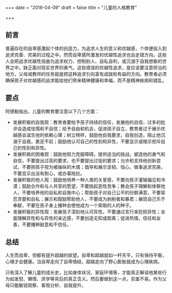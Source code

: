 +++
date = "2018-04-09"
draft = false
title = "儿童的人格教育"

+++

## 前言

普遍存在的自卑感激起个体的创造力，为追求人生的意义和优越感，个体便投入到追求完善、完美的过程之中。然而自卑感所激发的优越性追求也会走错方向。这些人会把追求优越性扭曲为追求权力、控制别人、自私自利，或沉溺于自我想象的世界之中，缺乏面对现实世界的勇气。这些错误的优越性追求，是应该要注意矫治的地方。父母或教师的任务就是把这种追求引向富有成就和有益的方向。教育者必须确保孩子对优越感的追求能给他们带来精神健康和幸福，而不是精神疾病和错乱。

## 要点

阿德勒指出，儿童的教育要注意以下几个方面：

- 发展积极的自我观：教育者要给予孩子持续的信任，发展他的自信，过多的批评会造成怯懦和不自信；给予自由和机会，促进孩子自立，教育者过于展示优越感会滋生他的依赖心理；树立榜样，鼓励他自我要求，自我创造，阻止他沉溺于自我，裹足不前；鼓励他认可自己的性别和异性，不要显示或暗示拒斥自己的性别和异性。
- 发展积极的困难观：鼓励他努力克服障碍，提供适当的挑战，塑造他的勇气和自信，不要提出过高的要求，也不要提出过低的要求；允许和支持他创新尝试，不要把孩子视为被操纵的木偶；倡导和展示坚韧、恒心，做事追求完美，不要显示出没有耐心，或办事拖拉。
- 发展积极的他人观：鼓励他培养一种人类的关爱感，不要向孩子灌输偏见和冷漠；鼓励合作和与人共享的愿望，不要挑起恶性竞争；教会孩子理解和体察他人，不要培养他的自私和自我中心；帮助孩子对自己公平的份额满意，不要容忍贪婪和自私；展示和鼓励帮助他人，不要成为剥削者和暴君；展现自己乐于奉献，不要在孩子身上播种会使他成为一个索取的人的种子。
- 发展积极的异性观：发展孩子深刻地认可异性，不要通过言行来贬损异性；全面理解异性和与异性的亲近感，不要创造无知或距离；促进热情，信任和友善，不要播种敌意和不信任。

## 总结

人生而自卑，但都有提升超越的欲望。自卑和超越就如一杆天平，只有保持平衡，心理才会健康。当自卑走向了自卑情结，超越走向了野心膨胀就成为心理疾病。

只有深入了解儿童的成长史，比如身体状况、家庭环境等，才能真正解读他某些行为如发怒、懒惰、厌学等背后的真正含义。然后要做到这一点，实属不易。作为父母只能敏锐观察、客观分析、自我提升。